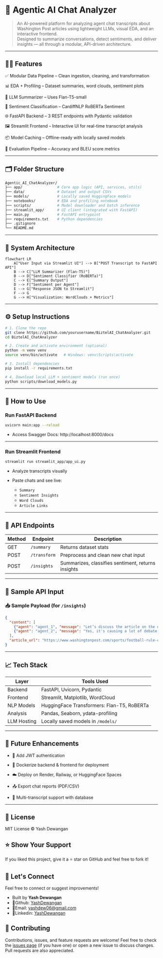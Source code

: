 # 🧠 Agentic AI Chat Analyzer

> An AI-powered platform for analyzing agent chat transcripts about Washington Post articles using lightweight LLMs, visual EDA, and an interactive frontend.  
> Designed to summarize conversations, detect sentiments, and deliver insights — all through a modular, API-driven architecture.

---

## 🚀✨ Features
✅ Modular Data Pipeline – Clean ingestion, cleaning, and transformation

📊 EDA + Profiling – Dataset summaries, word clouds, sentiment plots

🧠 LLM Summarizer – Uses Flan-T5-small

💬 Sentiment Classification – CardiffNLP RoBERTa Sentiment

🌐 FastAPI Backend – 3 REST endpoints with Pydantic validation

🖼️ Streamlit Frontend – Interactive UI for real-time transcript analysis

📦 Model Caching – Offline-ready with locally saved models

🧪 Evaluation Pipeline – Accuracy and BLEU score metrics

---

## 🗂️ Folder Structure
```bash
Agentic_AI_ChatAnalyzer/
├── app/                # Core app logic (API, services, utils)
├── data/               # Dataset and output CSVs
├── models/             # Locally saved HuggingFace models
├── notebooks/          # EDA and profiling notebook
├── scripts/            # Model downloader and batch inference
├── streamlit_app/      # UI client (integrated with FastAPI)
├── main.py             # FastAPI entrypoint
├── requirements.txt    # Python dependencies
├── .gitignore
└── README.md
```

---

## 📐 System Architecture

```mermaid
flowchart LR
    A["User Input via Streamlit UI"] --> B["POST Transcript to FastAPI API"]
    B --> C["LLM Summarizer (Flan-T5)"]
    B --> D["Sentiment Classifier (RoBERTa)"]
    C --> E["Summary Output"]
    D --> F["Sentiment per Agent"]
    E --> G["Response JSON to Streamlit"]
    F --> G
    G --> H["Visualization: WordClouds + Metrics"]
```


---

## ⚙️ Setup Instructions

```bash
# 1. Clone the repo
git clone https://github.com/yourusername/BiztelAI_ChatAnalyzer.git
cd BiztelAI_ChatAnalyzer

# 2. Create and activate environment (optional)
python -m venv venv
source venv/bin/activate   # Windows: venv\Scripts\activate

# 3. Install dependencies
pip install -r requirements.txt

# 4. Download local LLM + sentiment models (run once)
python scripts/download_models.py
```
---

## 🚀 How to Use
### Run FastAPI Backend
```bash
uvicorn main:app --reload
```
- Access Swagger Docs: http://localhost:8000/docs

---
### Run Streamlit Frontend
```bash
streamlit run streamlit_app/app_ui.py
```
- Analyze transcripts visually

- Paste chats and see live: 
    - `Summary`
    - `Sentiment Insights`
    - `Word Clouds`
    - `Article Links`
---

## 📡 API Endpoints

| Method | Endpoint     | Description                                        |
| ------ | ------------ | -------------------------------------------------- |
| GET    | `/summary`   | Returns dataset stats                              |
| POST   | `/transform` | Preprocess and clean new chat input                |
| POST   | `/insights`  | Summarizes, classifies sentiment, returns insights |

---

## 🧪 Sample API Input

### 📥 Sample Payload (for `/insights`)
```json
{
  "content": [
    {"agent": "agent_1", "message": "Let’s discuss the article on the new football rule change."},
    {"agent": "agent_2", "message": "Yes, it's causing a lot of debate on ESPN."}
  ],
  "article_url": "https://www.washingtonpost.com/sports/football-rule-change"
}

```
---

## 📈 Tech Stack

| Layer       | Tools Used                                 |
| ----------- | ------------------------------------------ |
| Backend     | FastAPI, Uvicorn, Pydantic                 |
| Frontend    | Streamlit, Matplotlib, WordCloud           |
| NLP Models  | HuggingFace Transformers: Flan-T5, RoBERTa |
| Analysis    | Pandas, Seaborn, ydata-profiling           |
| LLM Hosting | Locally saved models in `/models/`         |
---

## 🔮 Future Enhancements
- 🔐 Add JWT authentication

- 🐳 Dockerize backend & frontend for deployment

- ☁️ Deploy on Render, Railway, or HuggingFace Spaces

- 📤 Export chat reports (PDF/CSV)

- 💬 Multi-transcript support with database

---

## 📄 License
MIT License © Yash Dewangan

## ⭐ Show Your Support
If you liked this project, give it a ⭐ star on GitHub and feel free to fork it!

## 💬 Let's Connect
Feel free to connect or suggest improvements!
- Built by **Yash Dewangan**
- 🐙Github: [YashDewangan](https://github.com/yashdew3)
- 📧Email: [yashdew06@gmail.com](mailto:yashdew06@gmail.com)
- 🔗Linkedin: [YashDewangan](https://www.linkedin.com/in/yash-dewangan/)

## 🤝 Contributing
Contributions, issues, and feature requests are welcome! Feel free to check the [issues page](https://github.com/yashdew3/Agentic-AI-Chat-Analyzer/issues) (if you have one) or open a new issue to discuss changes. Pull requests are also appreciated.